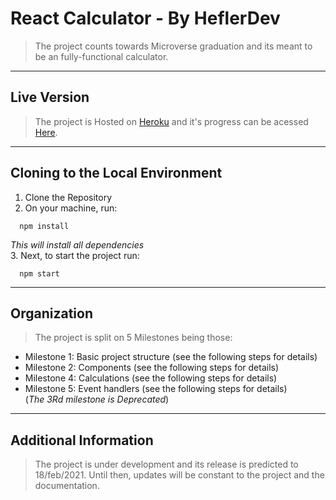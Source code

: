 # React Calculator - By HeflerDev
> The project counts towards Microverse graduation and its meant to be an fully-functional calculator.
---
## Live Version
> The project is Hosted on [Heroku](https://devcenter.heroku.com/) and it's progress can be acessed [Here](https://cryptic-inlet-73706.herokuapp.com/).
---
## Cloning to the Local Environment

1. Clone the Repository
2. On your machine, run:
  ```
    npm install
  ```
  *This will install all dependencies* <br>
3. Next, to start the project run:
  ```
    npm start
  ```
  ---
## Organization

> The project is split on 5 Milestones being those:
* Milestone 1: Basic project structure (see the following steps for details)
* Milestone 2: Components (see the following steps for details)
* Milestone 4: Calculations (see the following steps for details)
* Milestone 5: Event handlers (see the following steps for details) <br>
(*The 3Rd milestone is Deprecated*)
---
## Additional Information

> The project is under development and its release is predicted to 18/feb/2021. Until then, updates will be constant to the project and the documentation.


